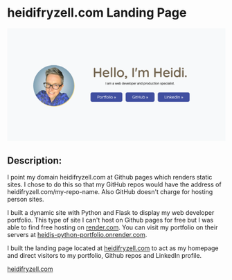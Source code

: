 # heidifryzell.com Landing Page

<img src="./images/screenshot.png" alt="screenshot of homepage on heidifryzell.com" />

## Description:

I point my domain heidifryzell.com at Github pages which renders static sites. I chose to do this so that my GitHub repos would have the address of heidifryzell.com/my-repo-name. Also GitHub doesn't charge for hosting person sites.

I built a dynamic site with Python and Flask to display my web developer portfolio. This type of site I can't host on Github pages for free but I was able to find free hosting on [render.com](render.com). You can visit my portfolio on their servers at [heidis-python-portfolio.onrender.com](https://heidis-python-portfolio.onrender.com/).

I built the landing page located at [heidifryzell.com](https://heidifryzell.com) to act as my homepage and direct visitors to my portfolio, Github repos and LinkedIn profile.

[heidifryzell.com](https://heidifryzell.com)
